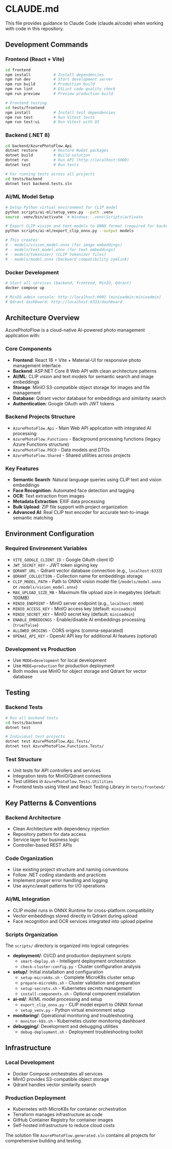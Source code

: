 # CLAUDE.md

This file provides guidance to Claude Code (claude.ai/code) when working with code in this repository.

## Development Commands

### Frontend (React + Vite)
```bash
cd frontend
npm install          # Install dependencies
npm run dev          # Start development server
npm run build        # Production build
npm run lint         # ESLint code quality check
npm run preview      # Preview production build

# Frontend testing
cd tests/frontend
npm install          # Install test dependencies
npm run test         # Run Vitest tests
npm run test:ui      # Run Vitest with UI
```

### Backend (.NET 8)
```bash
cd backend/AzurePhotoFlow.Api
dotnet restore       # Restore NuGet packages
dotnet build         # Build solution
dotnet run           # Run API (http://localhost:5000)
dotnet test          # Run tests

# For running tests across all projects
cd tests/backend
dotnet test backend.tests.sln
```

### AI/ML Model Setup
```bash
# Setup Python virtual environment for CLIP model
python scripts/ai-ml/setup_venv.py --path .venv
source .venv/bin/activate  # Windows: .venv\Scripts\activate

# Export CLIP vision and text models to ONNX format (required for backend)
python scripts/ai-ml/export_clip_onnx.py --output models

# This creates:
# - models/vision_model.onnx (for image embeddings)
# - models/text_model.onnx (for text embeddings)  
# - models/tokenizer/ (CLIP tokenizer files)
# - models/model.onnx (backward compatibility symlink)
```

### Docker Development
```bash
# Start all services (backend, frontend, MinIO, Qdrant)
docker compose up

# MinIO admin console: http://localhost:9001 (minioadmin:minioadmin)
# Qdrant dashboard: http://localhost:6333/dashboard
```

## Architecture Overview

AzurePhotoFlow is a cloud-native AI-powered photo management application with:

### Core Components
- **Frontend**: React 18 + Vite + Material-UI for responsive photo management interface
- **Backend**: ASP.NET Core 8 Web API with clean architecture patterns
- **AI/ML**: CLIP vision and text models for semantic search and image embeddings
- **Storage**: MinIO S3-compatible object storage for images and file management
- **Database**: Qdrant vector database for embeddings and similarity search
- **Authentication**: Google OAuth with JWT tokens

### Backend Projects Structure
- `AzurePhotoFlow.Api` - Main Web API application with integrated AI processing
- `AzurePhotoFlow.Functions` - Background processing functions (legacy Azure Functions structure)
- `AzurePhotoFlow.POCO` - Data models and DTOs
- `AzurePhotoFlow.Shared` - Shared utilities across projects

### Key Features
- **Semantic Search**: Natural language queries using CLIP text and vision embeddings
- **Face Recognition**: Automated face detection and tagging
- **OCR**: Text extraction from images  
- **Metadata Extraction**: EXIF data processing
- **Bulk Upload**: ZIP file support with project organization
- **Advanced AI**: Real CLIP text encoder for accurate text-to-image semantic matching

## Environment Configuration

### Required Environment Variables
- `VITE_GOOGLE_CLIENT_ID` - Google OAuth client ID
- `JWT_SECRET_KEY` - JWT token signing key
- `QDRANT_URL` - Qdrant vector database connection (e.g., `localhost:6333`)
- `QDRANT_COLLECTION` - Collection name for embeddings storage
- `CLIP_MODEL_PATH` - Path to ONNX vision model file (`/models/model.onnx` or `/models/vision_model.onnx`)
- `MAX_UPLOAD_SIZE_MB` - Maximum file upload size in megabytes (default: 100MB)
- `MINIO_ENDPOINT` - MinIO server endpoint (e.g., `localhost:9000`)
- `MINIO_ACCESS_KEY` - MinIO access key (default: `minioadmin`)
- `MINIO_SECRET_KEY` - MinIO secret key (default: `minioadmin`)
- `ENABLE_EMBEDDINGS` - Enable/disable AI embeddings processing (`true`/`false`)
- `ALLOWED_ORIGINS` - CORS origins (comma-separated)
- `OPENAI_API_KEY` - OpenAI API key for additional AI features (optional)

### Development vs Production
- Use `MODE=development` for local development
- Use `MODE=production` for production deployment
- Both modes use MinIO for object storage and Qdrant for vector database

## Testing

### Backend Tests
```bash
# Run all backend tests
cd tests/backend
dotnet test

# Individual test projects
dotnet test AzurePhotoFlow.Api.Tests/
dotnet test AzurePhotoFlow.Functions.Tests/
```

### Test Structure
- Unit tests for API controllers and services
- Integration tests for MinIO/Qdrant connections
- Test utilities in `AzurePhotoFlow.Tests.Utilities`
- Frontend tests using Vitest and React Testing Library in `tests/frontend/`

## Key Patterns & Conventions

### Backend Architecture
- Clean Architecture with dependency injection
- Repository pattern for data access
- Service layer for business logic
- Controller-based REST APIs

### Code Organization
- Use existing project structure and naming conventions
- Follow .NET coding standards and practices
- Implement proper error handling and logging
- Use async/await patterns for I/O operations

### AI/ML Integration
- CLIP model runs in ONNX Runtime for cross-platform compatibility
- Vector embeddings stored directly in Qdrant during upload
- Face recognition and OCR services integrated into upload pipeline

### Scripts Organization
The `scripts/` directory is organized into logical categories:

- **deployment/**: CI/CD and production deployment scripts
  - `smart-deploy.sh` - Intelligent deployment orchestration
  - `check-cluster-config.py` - Cluster configuration analysis
- **setup/**: Initial installation and configuration
  - `setup-microk8s.sh` - Complete MicroK8s cluster setup
  - `prepare-microk8s.sh` - Cluster validation and preparation
  - `setup-secrets.sh` - Kubernetes secrets management
  - `install-components.sh` - Optional component installation
- **ai-ml/**: AI/ML model processing and setup
  - `export_clip_onnx.py` - CLIP model export to ONNX format
  - `setup_venv.py` - Python virtual environment setup
- **monitoring/**: Operational monitoring and troubleshooting
  - `monitor-k8s.sh` - Kubernetes cluster monitoring dashboard
- **debugging/**: Development and debugging utilities
  - `debug-deployment.sh` - Deployment troubleshooting toolkit

## Infrastructure

### Local Development
- Docker Compose orchestrates all services
- MinIO provides S3-compatible object storage
- Qdrant handles vector similarity search

### Production Deployment
- Kubernetes with MicroK8s for container orchestration
- Terraform manages infrastructure as code
- GitHub Container Registry for container images
- Self-hosted infrastructure to reduce cloud costs

The solution file `AzurePhotoFlow.generated.sln` contains all projects for comprehensive building and testing.